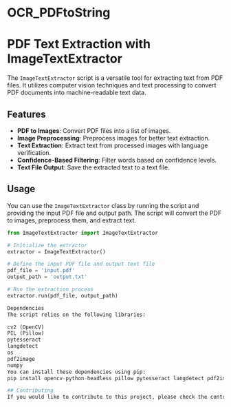# OCR_PDFtoString

# PDF Text Extraction with ImageTextExtractor

The `ImageTextExtractor` script is a versatile tool for extracting text from PDF files. It utilizes computer vision techniques and text processing to convert PDF documents into machine-readable text data.

## Features

- **PDF to Images**: Convert PDF files into a list of images.
- **Image Preprocessing**: Preprocess images for better text extraction.
- **Text Extraction**: Extract text from processed images with language verification.
- **Confidence-Based Filtering**: Filter words based on confidence levels.
- **Text File Output**: Save the extracted text to a text file.

## Usage

You can use the `ImageTextExtractor` class by running the script and providing the input PDF file and output path. The script will convert the PDF to images, preprocess them, and extract text.

```python
from ImageTextExtractor import ImageTextExtractor

# Initialize the extractor
extractor = ImageTextExtractor()

# Define the input PDF file and output text file
pdf_file = 'input.pdf'
output_path = 'output.txt'

# Run the extraction process
extractor.run(pdf_file, output_path)

Dependencies
The script relies on the following libraries:

cv2 (OpenCV)
PIL (Pillow)
pytesseract
langdetect
os
pdf2image
numpy
You can install these dependencies using pip:
pip install opencv-python-headless pillow pytesseract langdetect pdf2image numpy

## Contributing
If you would like to contribute to this project, please check the contribution guidelines.
